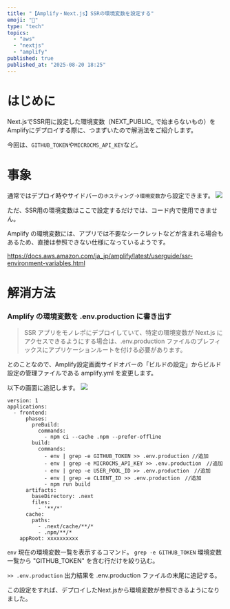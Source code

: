 ```yaml
---
title: "【Amplify・Next.js】SSRの環境変数を設定する"
emoji: "💬"
type: "tech"
topics:
  - "aws"
  - "nextjs"
  - "amplify"
published: true
published_at: "2025-08-20 18:25"
---
```

# はじめに
Next.jsでSSR用に設定した環境変数（NEXT_PUBLIC_ で始まらないもの）をAmplifyにデプロイする際に、つまずいたので解消法をご紹介します。

今回は、`GITHUB_TOKEN`や`MICROCMS_API_KEY`など。

# 事象
通常ではデプロイ時やサイドバーの`ホスティング`→`環境変数`から設定できます。
![](https://storage.googleapis.com/zenn-user-upload/8b1c93cad1de-20250820.png)

ただ、SSR用の環境変数はここで設定するだけでは、コード内で使用できません。

Amplify の環境変数には、アプリでは不要なシークレットなどが含まれる場合もあるため、直接は参照できない仕様になっているようです。

https://docs.aws.amazon.com/ja_jp/amplify/latest/userguide/ssr-environment-variables.html

# 解消方法
### Amplify の環境変数を .env.production に書き出す
>SSR アプリをモノレポにデプロイしていて、特定の環境変数が Next.js にアクセスできるようにする場合は、.env.production ファイルのプレフィックスにアプリケーションルートを付ける必要があります。

とのことなので、Amplify設定画面サイドオバーの「ビルドの設定」からビルド設定の管理ファイルである amplify.yml を変更します。

以下の画面に追記します。
![](https://storage.googleapis.com/zenn-user-upload/234186e50ee4-20250820.png)

```
version: 1
applications:
  - frontend:
      phases:
        preBuild:
          commands:
            - npm ci --cache .npm --prefer-offline
        build:
          commands:
            - env | grep -e GITHUB_TOKEN >> .env.production //追加
            - env | grep -e MICROCMS_API_KEY >> .env.production　//追加
            - env | grep -e USER_POOL_ID >> .env.production　//追加
            - env | grep -e CLIENT_ID >> .env.production　//追加
            - npm run build
      artifacts:
        baseDirectory: .next
        files:
          - '**/*'
      cache:
        paths:
          - .next/cache/**/*
          - .npm/**/*
    appRoot: xxxxxxxxxx

```

`env`
現在の環境変数一覧を表示するコマンド。
`grep -e GITHUB_TOKEN`
環境変数一覧から "GITHUB_TOKEN" を含む行だけを絞り込む。

`>> .env.production`
出力結果を .env.production ファイルの末尾に追記する。


この設定をすれば、デプロイしたNext.jsから環境変数が参照できるようになりました。